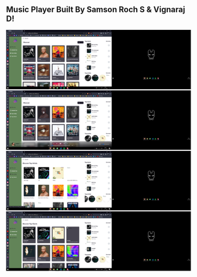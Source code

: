 ## Music Player Built By Samson Roch S & Vignaraj D!

![Image-1](/output_image/1.png)
![Image-2](/output_image/2.png)
![Image-3](/output_image/3.png)
![Image-4](/output_image/4.png)
